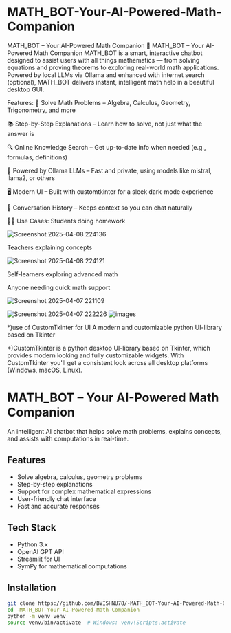 # MATH_BOT-Your-AI-Powered-Math-Companion
MATH_BOT – Your AI-Powered Math Companion
🤖 MATH_BOT – Your AI-Powered Math Companion
MATH_BOT is a smart, interactive chatbot designed to assist users with all things mathematics — from solving equations and proving theorems to exploring real-world math applications. Powered by local LLMs via Ollama and enhanced with internet search (optional), MATH_BOT delivers instant, intelligent math help in a beautiful desktop GUI.


 Features:
🧮 Solve Math 
Problems – Algebra, Calculus, Geometry, Trigonometry, and more

📚 Step-by-Step Explanations – Learn how to solve, not just what the answer is

🔍 Online Knowledge Search – Get up-to-date info when needed (e.g., formulas, definitions)

🧠 Powered by Ollama LLMs – Fast and private, using models like mistral, llama2, or others

🖥️ Modern UI – Built with customtkinter for a sleek dark-mode experience

🧵 Conversation History – Keeps context so you can chat naturally

🧑‍🏫 Use Cases:
Students doing homework

![Screenshot 2025-04-08 224136](https://github.com/user-attachments/assets/c2e2020e-c7c1-4b33-929f-af0c2c7b610f)

Teachers explaining concepts

![Screenshot 2025-04-08 224121](https://github.com/user-attachments/assets/00a266b1-dc4e-456e-b52f-4ac1c799fa19)

Self-learners exploring advanced math

Anyone needing quick math support


![Screenshot 2025-04-07 221109](https://github.com/user-attachments/assets/1ab0e3b1-ee94-4606-a139-4e324203b699)

![Screenshot 2025-04-07 222226](https://github.com/user-attachments/assets/1b9d3bbe-f584-423a-9474-32396f90e152)
![images](https://github.com/user-attachments/assets/e683daba-cc9d-45b3-b3da-318eea6927a9)


*)use of CustomTkinter for UI A modern and customizable python UI-library based on Tkinter

*)CustomTkinter is a python desktop UI-library based on Tkinter, which provides modern looking and fully customizable widgets. With CustomTkinter you'll get a consistent look across all desktop platforms (Windows, macOS, Linux).

# MATH_BOT – Your AI-Powered Math Companion

An intelligent AI chatbot that helps solve math problems, explains concepts, and assists with computations in real-time.

## Features

- Solve algebra, calculus, geometry problems  
- Step-by-step explanations  
- Support for complex mathematical expressions  
- User-friendly chat interface  
- Fast and accurate responses  

## Tech Stack

- Python 3.x  
- OpenAI GPT API  
- Streamlit for UI  
- SymPy for mathematical computations  

## Installation

```bash
git clone https://github.com/BVISHNU78/-MATH_BOT-Your-AI-Powered-Math-Companion.git
cd -MATH_BOT-Your-AI-Powered-Math-Companion
python -m venv venv
source venv/bin/activate  # Windows: venv\Scripts\activate
